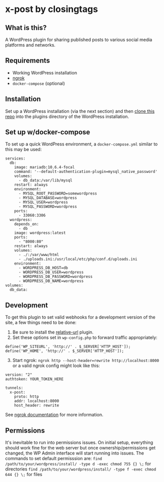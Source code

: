# x-post by closingtags

## What is this?
A WordPress plugin for sharing published posts to various social media platforms and networks.

## Requirements
* Working WordPress installation
* [ngrok](https://ngrok.com/)
* `docker-compose` (optional)


## Installation
Set up a WordPress installation (via the next section) and then [clone this repo](https://github.com/Dilden/Ansible-Proxmox-Automation) into the plugins directory of the WordPress installation.

## Set up w/docker-compose
To set up a quick WordPress environment, a `docker-compose.yml` similar to this may be used:
```
services:
  db:
    image: mariadb:10.6.4-focal
    command: '--default-authentication-plugin=mysql_native_password'
    volumes:
      - db_data:/var/lib/mysql
    restart: always
    environment:
      - MYSQL_ROOT_PASSWORD=somewordpress
      - MYSQL_DATABASE=wordpress
      - MYSQL_USER=wordpress
      - MYSQL_PASSWORD=wordpress
    ports:
      - 33060:3306
  wordpress:
    depends_on:
      - db
    image: wordpress:latest
    ports:
      - "8000:80"
    restart: always
    volumes:
      - ./:/var/www/html
      - ./uploads.ini:/usr/local/etc/php/conf.d/uploads.ini
    environment:
      - WORDPRESS_DB_HOST=db
      - WORDPRESS_DB_USER=wordpress
      - WORDPRESS_DB_PASSWORD=wordpress
      - WORDPRESS_DB_NAME=wordpress
volumes:
  db_data:
```

## Development
To get this plugin to set valid webhooks for a development version of the site, a few things need to be done:
1) Be sure to install the [relative-url](http://wordpress.org/plugins/relative-url/) plugin. 
2) Set these options set in `wp-config.php` to forward traffic appropriately:
```
define('WP_SITEURL', 'http://' . $_SERVER['HTTP_HOST']);
define('WP_HOME', 'http://' . $_SERVER['HTTP_HOST']);
```
3) Start ngrok: `ngrok http --host-header=rewrite http://localhost:8000`
or a valid ngrok config might look like this:
```
version: "2"
authtoken: YOUR_TOKEN_HERE

tunnels:
  x-post:
    proto: http
    addr: localhost:8000
    host_header: rewrite
```
See [ngrok documentation](https://ngrok.com/docs/using-ngrok-with#wordpress) for more information.

## Permissions
It's inevitable to run into permissions issues. On initial setup, everything should work fine for the web server but
once ownership/permissions get changed, the WP Admin interface will start running into issues. The commands to set
default permisssion are:
`find /path/to/your/wordpress/install/ -type d -exec chmod 755 {} \;` for directories
`find /path/to/your/wordpress/install/ -type f -exec chmod 644 {} \;` for files
